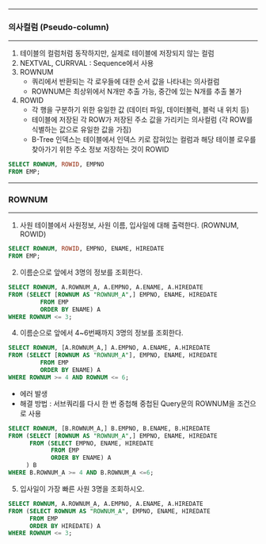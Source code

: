 -----
### 의사컬럼 (Pseudo-column)
-----
1. 테이블의 컬럼처럼 동작하지만, 실제로 테이블에 저장되지 않는 컬럼
2. NEXTVAL, CURRVAL : Sequence에서 사용
3. ROWNUM
   - 쿼리에서 반환되는 각 로우들에 대한 순서 값을 나타내는 의사컬럼
   - ROWNUM은 최상위에서 N개만 추출 가능, 중간에 있는 N개를 추출 불가
4. ROWID
   - 각 행을 구분하기 위한 유일한 값 (데이터 파일, 데이터블럭, 블럭 내 위치 등)
   - 테이블에 저장된 각 ROW가 저장된 주소 값을 가리키는 의사컬럼 (각 ROW를 식별하는 값으로 유일한 값을 가짐)
   - B-Tree 인덱스는 테이블에서 인덱스 키로 잡혀있는 컬럼과 해당 테이블 로우를 찾아가기 위한 주소 정보 저장하는 것이 ROWID
```sql
SELECT ROWNUM, ROWID, EMPNO
FROM EMP;
```
-----
### ROWNUM
-----
1. 사원 테이블에서 사원정보, 사원 이름, 입사일에 대해 출력한다. (ROWNUM, ROWID)
```sql
SELECT ROWNUM, ROWID, EMPNO, ENAME, HIREDATE
FROM EMP;
```

2. 이름순으로 앞에서 3명의 정보를 조회한다.
```sql
SELECT ROWNUM, A.ROWNUM_A, A.EMPNO, A.ENAME, A.HIREDATE
FROM (SELECT [ROWNUM AS "ROWNUM_A",] EMPNO, ENAME, HIREDATE
         FROM EMP
         ORDER BY ENAME) A
WHERE ROWNUM <= 3;
```

4. 이름순으로 앞에서 4~6번째까지 3명의 정보를 조회한다.
```sql
SELECT ROWNUM, [A.ROWNUM_A,] A.EMPNO, A.ENAME, A.HIREDATE
FROM (SELECT [ROWNUM AS "ROWNUM_A"], EMPNO, ENAME, HIREDATE
         FROM EMP
         ORDER BY ENAME) A
WHERE ROWNUM >= 4 AND ROWNUM <= 6; 
```
   - 에러 발생
   - 해결 방법 : 서브쿼리를 다시 한 번 중첩해 중첩된 Query문의 ROWNUM을 조건으로 사용

```sql
SELECT ROWNUM, [B.ROWNUM_A,] B.EMPNO, B.ENAME, B.HIREDATE
FROM (SELECT [ROWNUM AS "ROWNUM_A",] EMPNO, ENAME, HIREDATE
      FROM (SELECT EMPNO, ENAME, HIREDATE
            FROM EMP
            ORDER BY ENAME) A
     ) B
WHERE B.ROWNUM_A >= 4 AND B.ROWNUM_A <=6; 
```

5. 입사일이 가장 빠른 사원 3명을 조회하시오.
```sql
SELECT ROWNUM, A.ROWNUM_A, A.EMPNO, A.ENAME, A.HIREDATE
FROM (SELECT ROWNUM AS "ROWNUM_A", EMPNO, ENAME, HIREDATE
      FROM EMP
      ORDER BY HIREDATE) A
WHERE ROWNUM <= 3;
```
